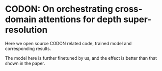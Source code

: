 # CODON: On orchestrating cross-domain attentions for depth super-resolution

Here we open source CODON related code, trained model and corresponding results.

The model here is further finetuned by us, and the effect is better than that shown in the paper.
